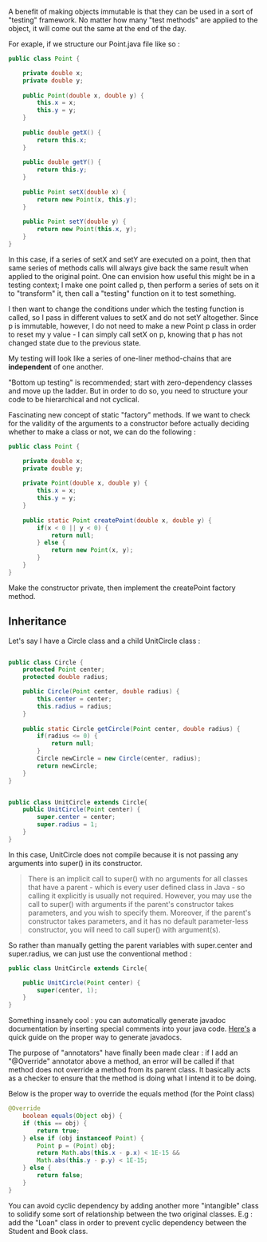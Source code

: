 A benefit of making objects immutable is that they can be used in a sort of "testing" framework. No matter how many "test methods" are 
applied to the object, it will come out the same at the end of the day. 

For exaple, if we structure our Point.java file like so :

```java
public class Point {

	private double x;
	private double y;
	
	public Point(double x, double y) {
		this.x = x;
		this.y = y;
	}
	
	public double getX() {
		return this.x;
	}
	
	public double getY() {
		return this.y;
	}
	
	public Point setX(double x) {
		return new Point(x, this.y);
	}
	
	public Point setY(double y) {
		return new Point(this.x, y);
	}
}
```
In this case, if a series of setX and setY are executed on a point, then that same series of methods calls will always give back
the same result when applied to the original point. One can envision how useful this might be in a testing context; I make one point
called p, then perform a series of sets on it to "transform" it, then call a "testing" function on it to test something.

I then want to change the conditions under which the testing function is called, so I pass in different values to
setX and do not setY altogether. Since p is immutable, however, I do not need to make a new Point p class in order to 
reset my y value - I can simply call setX on p, knowing that p has not changed state due to the previous state. 

My testing will look like a series of one-liner method-chains that are **independent** of one another.

"Bottom up testing" is recommended; start with zero-dependency classes and move up the ladder. But in order to do so,
you need to structure your code to be hierarchical and not cyclical.

Fascinating new concept of static "factory" methods. If we want
to check for the validity of the arguments to a constructor before actually deciding whether to make a class or not,
we can do the following :

```java
public class Point {

	private double x;
	private double y;
	
	private Point(double x, double y) {
		this.x = x;
		this.y = y;
	}
	
	public static Point createPoint(double x, double y) {
		if(x < 0 || y < 0) {
			return null;
		} else {
			return new Point(x, y);
		}
	}
}
```

Make the constructor private, then implement the createPoint factory method.

## Inheritance
Let's say I have a Circle class and a child UnitCircle class :

```java

public class Circle {
	protected Point center;
	protected double radius;

	public Circle(Point center, double radius) {
		this.center = center;
		this.radius = radius;
	}
	
	public static Circle getCircle(Point center, double radius) {
		if(radius <= 0) {
			return null;
		}
		Circle newCircle = new Circle(center, radius);
		return newCircle;
	}
}


public class UnitCircle extends Circle{
	public UnitCircle(Point center) {
		super.center = center;
		super.radius = 1;
	}
}
```

In this case, UnitCircle does not compile because it is not passing any
arguments into super() in its constructor.

>There is an implicit call to super() with no arguments for 
all classes that have a parent - which is 
every user defined class in Java - so calling
it explicitly is usually not required. However, 
you may use the call to super() with arguments 
if the parent's constructor takes parameters, and you wish to
specify them. Moreover, if the parent's constructor takes parameters, 
and it has no default parameter-less constructor, you will need
to call super() with argument(s).

So rather than manually getting the parent variables with super.center and
super.radius, we can just use the conventional method :

```java
public class UnitCircle extends Circle{

	public UnitCircle(Point center) {
		super(center, 1);
	}
}
```

Something insanely cool : you can automatically generate javadoc
documentation by inserting special comments into your java code.
[Here's](https://www.comp.nus.edu.sg/~cs2030/javadoc/) a quick guide
on the proper way to generate javadocs.

The purpose of "annotators" have finally been made clear :
if I add an "@Override" annotator above a method, an error will be called
if that method does not override a method from its parent class.
It basically acts as a checker to ensure that the method is doing
what I intend it to be doing. 

Below is the proper way to override the equals method (for the Point class)

```java
@Override
	boolean equals(Object obj) {
	if (this == obj) {
		return true;
	} else if (obj instanceof Point) {
		Point p = (Point) obj;
		return Math.abs(this.x - p.x) < 1E-15 &&
		Math.abs(this.y - p.y) < 1E-15;
	} else {
		return false;
	}
}
```

You can avoid cyclic dependency by adding another more "intangible" class
to solidify some sort of relationship between the two original classes.
E.g : add the "Loan" class in order to prevent cyclic dependency between the 
Student and Book class.


	
	

